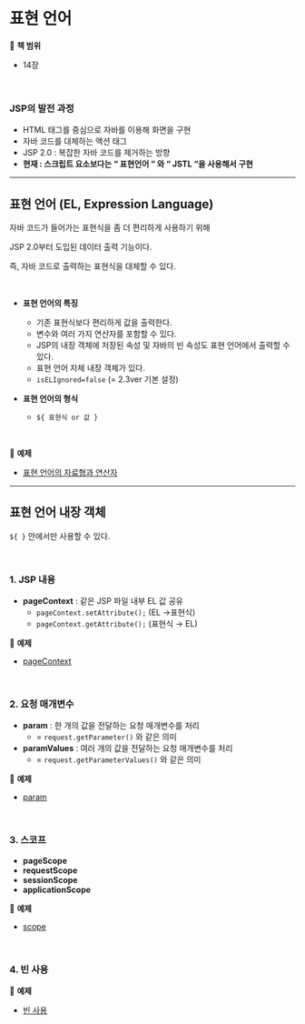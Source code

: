 # 표현 언어
:milky_way: **책 범위**
- 14장

<br>

### JSP의 발전 과정
- HTML 태그를 중심으로 자바를 이용해 화면을 구현
- 자바 코드를 대체하는 액션 태그
- JSP 2.0 : 복잡한 자바 코드를 제거하는 방향
- **현재 : 스크립트 요소보다는 “ 표현언어 “ 와 “ JSTL “을 사용해서 구현**

---
    
## 표현 언어 (EL, Expression Language)

자바 코드가 들어가는 표현식을 좀 더 편리하게 사용하기 위해 

 JSP 2.0부터 도입된 데이터 출력 기능이다.

즉, 자바 코드로 출력하는 표현식을 대체할 수 있다.

<br>

- **표현 언어의 특징**
    - 기존 표현식보다 편리하게 값을 출력한다.
    - 변수와 여러 가지 연산자를 포함할 수 있다.
    - JSP의 내장 객체에 저장된 속성 및 자바의 빈 속성도 표현 언어에서 출력할 수 있다.
    - 표현 언어 자체 내장 객체가 있다.
    - `isELIgnored=false` (=  2.3ver 기본 설정)
    
- **표현 언어의 형식**
    - `${ 표현식 or 값 }`

<br>

:milky_way: **예제**
- [표현 언어의 자료형과 연산자](./test/el/eltest1.jsp)

---

## 표현 언어 내장 객체

`${ }` 안에서만 사용할 수 있다.

<br>

### 1. JSP 내용

- **pageContext** : 같은 JSP 파일 내부 EL 값 공유
    - `pageContext.setAttribute();`  (EL →표현식)
    - `pageContext.getAttribute();`  (표현식 → EL)
    
:milky_way: **예제**
- [pageContext](./test/el/pageContext)

<br>

### 2. 요청 매개변수

- **param** : 한 개의 값을 전달하는 요청 매개변수를 처리
    - = `request.getParameter()` 와 같은 의미
- **paramValues** : 여러 개의 값을 전달하는 요청 매개변수를 처리
    - = `request.getParameterValues()` 와 같은 의미
    
:milky_way: **예제**
- [param](./test/el/param)
    
<br>

### 3. 스코프

- **pageScope**
- **requestScope**
- **sessionScope**
- **applicationScope**

:milky_way: **예제**
- [scope](./test/el/scope)

<br>

### 4. 빈 사용
:milky_way: **예제**
- [빈 사용](./test/el/eltest4.jsp)
